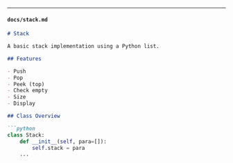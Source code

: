 
---

#### `docs/stack.md`

```markdown
# Stack

A basic stack implementation using a Python list.

## Features

- Push
- Pop
- Peek (top)
- Check empty
- Size
- Display

## Class Overview

```python
class Stack:
    def __init__(self, para=[]):
        self.stack = para
    ...
